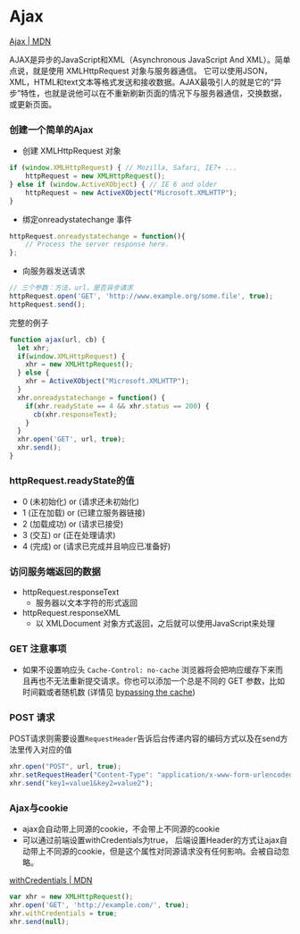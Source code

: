 # Ajax

[Ajax | MDN](https://developer.mozilla.org/zh-CN/docs/Web/Guide/AJAX)

AJAX是异步的JavaScript和XML（Asynchronous JavaScript And XML）。简单点说，就是使用 XMLHttpRequest 对象与服务器通信。 它可以使用JSON，XML，HTML和text文本等格式发送和接收数据。AJAX最吸引人的就是它的“异步”特性，也就是说他可以在不重新刷新页面的情况下与服务器通信，交换数据，或更新页面。

### 创建一个简单的Ajax

 - 创建 XMLHttpRequest 对象
```js
if (window.XMLHttpRequest) { // Mozilla, Safari, IE7+ ...
    httpRequest = new XMLHttpRequest();
} else if (window.ActiveXObject) { // IE 6 and older
    httpRequest = new ActiveXObject("Microsoft.XMLHTTP");
}
```

 - 绑定onreadystatechange 事件
```js
httpRequest.onreadystatechange = function(){
    // Process the server response here.
};
```

 - 向服务器发送请求
```js
// 三个参数：方法，url，是否异步请求
httpRequest.open('GET', 'http://www.example.org/some.file', true);
httpRequest.send();
```

完整的例子
```js
function ajax(url, cb) {
  let xhr;
  if(window.XMLHttpRequest) {
    xhr = new XMLHttpRequest();
  } else {
    xhr = ActiveXObject("Microsoft.XMLHTTP");
  }
  xhr.onreadystatechange = function() {
    if(xhr.readyState == 4 && xhr.status == 200) {
      cb(xhr.responseText);
    } 
  }
  xhr.open('GET', url, true);
  xhr.send();
}
```

### httpRequest.readyState的值

 - 0 (未初始化) or (请求还未初始化)
 - 1 (正在加载) or (已建立服务器链接)
 - 2 (加载成功) or (请求已接受)
 - 3 (交互) or (正在处理请求)
 - 4 (完成) or (请求已完成并且响应已准备好)


### 访问服务端返回的数据

 - httpRequest.responseText
   - 服务器以文本字符的形式返回
 - httpRequest.responseXML 
   - 以 XMLDocument 对象方式返回，之后就可以使用JavaScript来处理


### GET 注意事项

 -  如果不设置响应头 `Cache-Control: no-cache` 浏览器将会把响应缓存下来而且再也不无法重新提交请求。你也可以添加一个总是不同的 GET 参数，比如时间戳或者随机数 (详情见 [bypassing the cache](https://developer.mozilla.org/en-US/docs/Web/API/XMLHttpRequest/Using_XMLHttpRequest#Bypassing_the_cache))


### POST 请求
POST请求则需要设置`RequestHeader`告诉后台传递内容的编码方式以及在send方法里传入对应的值
```js
xhr.open("POST", url, true);
xhr.setRequestHeader("Content-Type": "application/x-www-form-urlencoded");
xhr.send("key1=value1&key2=value2");
``` 


### Ajax与cookie
 - ajax会自动带上同源的cookie，不会带上不同源的cookie
 - 可以通过前端设置withCredentials为true， 后端设置Header的方式让ajax自动带上不同源的cookie，但是这个属性对同源请求没有任何影响。会被自动忽略。

[withCredentials | MDN](https://developer.mozilla.org/zh-CN/docs/Web/API/XMLHttpRequest/withCredentials)

```js
var xhr = new XMLHttpRequest();
xhr.open('GET', 'http://example.com/', true);
xhr.withCredentials = true;
xhr.send(null);
```
